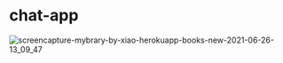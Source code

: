 # chat-app

![screencapture-mybrary-by-xiao-herokuapp-books-new-2021-06-26-13_09_47](https://user-images.githubusercontent.com/72715756/123526503-a7e1db00-d695-11eb-9564-eed9147332a7.png)



